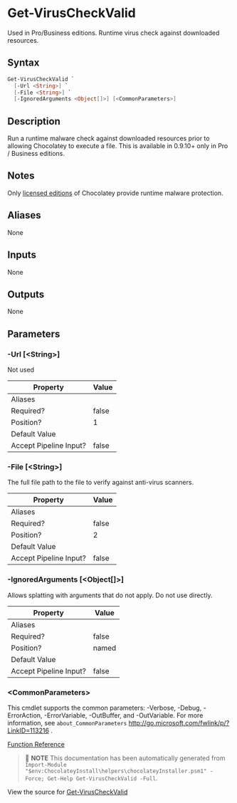 ﻿---
Order: 130
xref: get-viruscheckvalid
Title: Get-VirusCheckValid
Description: Information on Get-VirusCheckValid function
RedirectFrom:
  - docs/helpers-get-virus-check-valid
  - docs/helpersgetviruscheckvalid
---

# Get-VirusCheckValid

<!-- This documentation is automatically generated from https://github.com/chocolatey/choco/blob/stable/src/chocolatey.resources/helpers/functions/Get-VirusCheckValid.ps1 using https://github.com/chocolatey/choco/blob/stable/GenerateDocs.ps1. Contributions are welcome at the original location(s). -->

Used in Pro/Business editions. Runtime virus check against downloaded
resources.

## Syntax

~~~powershell
Get-VirusCheckValid `
  [-Url <String>] `
  [-File <String>] `
  [-IgnoredArguments <Object[]>] [<CommonParameters>]
~~~

## Description

Run a runtime malware check against downloaded resources prior to
allowing Chocolatey to execute a file. This is available in 0.9.10+ only
in Pro / Business editions.

## Notes

Only [licensed editions](https://chocolatey.org/compare) of Chocolatey provide runtime malware protection.

## Aliases

None

## Inputs

None

## Outputs

None

## Parameters

###  -Url [&lt;String&gt;]
Not used

Property               | Value
---------------------- | -----
Aliases                | 
Required?              | false
Position?              | 1
Default Value          | 
Accept Pipeline Input? | false
 
###  -File [&lt;String&gt;]
The full file path to the file to verify against anti-virus scanners.

Property               | Value
---------------------- | -----
Aliases                | 
Required?              | false
Position?              | 2
Default Value          | 
Accept Pipeline Input? | false
 
###  -IgnoredArguments [&lt;Object[]&gt;]
Allows splatting with arguments that do not apply. Do not use directly.

Property               | Value
---------------------- | -----
Aliases                | 
Required?              | false
Position?              | named
Default Value          | 
Accept Pipeline Input? | false
 
### &lt;CommonParameters&gt;

This cmdlet supports the common parameters: -Verbose, -Debug, -ErrorAction, -ErrorVariable, -OutBuffer, and -OutVariable. For more information, see `about_CommonParameters` http://go.microsoft.com/fwlink/p/?LinkID=113216 .



[Function Reference](xref:powershell-reference)

> :memo: **NOTE** This documentation has been automatically generated from `Import-Module "$env:ChocolateyInstall\helpers\chocolateyInstaller.psm1" -Force; Get-Help Get-VirusCheckValid -Full`.

View the source for [Get-VirusCheckValid](https://github.com/chocolatey/choco/blob/stable/src/chocolatey.resources/helpers/functions/Get-VirusCheckValid.ps1)
